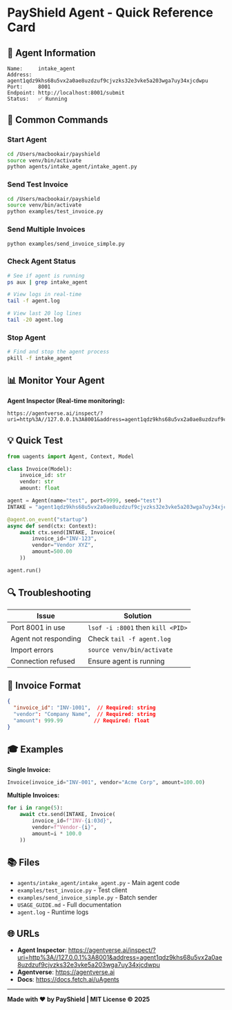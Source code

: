 # PayShield Agent - Quick Reference Card

## 🎯 Agent Information
```
Name:     intake_agent
Address:  agent1qdz9khs68u5vx2a0ae8uzdzuf9cjvzks32e3vke5a203wga7uy34xjcdwpu
Port:     8001
Endpoint: http://localhost:8001/submit
Status:   ✅ Running
```

## 🚀 Common Commands

### Start Agent
```bash
cd /Users/macbookair/payshield
source venv/bin/activate
python agents/intake_agent/intake_agent.py
```

### Send Test Invoice
```bash
cd /Users/macbookair/payshield
source venv/bin/activate
python examples/test_invoice.py
```

### Send Multiple Invoices
```bash
python examples/send_invoice_simple.py
```

### Check Agent Status
```bash
# See if agent is running
ps aux | grep intake_agent

# View logs in real-time
tail -f agent.log

# View last 20 log lines
tail -20 agent.log
```

### Stop Agent
```bash
# Find and stop the agent process
pkill -f intake_agent
```

## 📊 Monitor Your Agent

**Agent Inspector (Real-time monitoring):**
```
https://agentverse.ai/inspect/?uri=http%3A//127.0.0.1%3A8001&address=agent1qdz9khs68u5vx2a0ae8uzdzuf9cjvzks32e3vke5a203wga7uy34xjcdwpu
```

## 💡 Quick Test
```python
from uagents import Agent, Context, Model

class Invoice(Model):
    invoice_id: str
    vendor: str
    amount: float

agent = Agent(name="test", port=9999, seed="test")
INTAKE = "agent1qdz9khs68u5vx2a0ae8uzdzuf9cjvzks32e3vke5a203wga7uy34xjcdwpu"

@agent.on_event("startup")
async def send(ctx: Context):
    await ctx.send(INTAKE, Invoice(
        invoice_id="INV-123",
        vendor="Vendor XYZ",
        amount=500.00
    ))

agent.run()
```

## 🔍 Troubleshooting

| Issue | Solution |
|-------|----------|
| Port 8001 in use | `lsof -i :8001` then `kill <PID>` |
| Agent not responding | Check `tail -f agent.log` |
| Import errors | `source venv/bin/activate` |
| Connection refused | Ensure agent is running |

## 📝 Invoice Format
```json
{
  "invoice_id": "INV-1001",  // Required: string
  "vendor": "Company Name",  // Required: string
  "amount": 999.99          // Required: float
}
```

## 🎓 Examples

**Single Invoice:**
```python
Invoice(invoice_id="INV-001", vendor="Acme Corp", amount=100.00)
```

**Multiple Invoices:**
```python
for i in range(5):
    await ctx.send(INTAKE, Invoice(
        invoice_id=f"INV-{i:03d}",
        vendor=f"Vendor-{i}",
        amount=i * 100.0
    ))
```

## 📚 Files

- `agents/intake_agent/intake_agent.py` - Main agent code
- `examples/test_invoice.py` - Test client
- `examples/send_invoice_simple.py` - Batch sender
- `USAGE_GUIDE.md` - Full documentation
- `agent.log` - Runtime logs

## 🌐 URLs

- **Agent Inspector**: https://agentverse.ai/inspect/?uri=http%3A//127.0.0.1%3A8001&address=agent1qdz9khs68u5vx2a0ae8uzdzuf9cjvzks32e3vke5a203wga7uy34xjcdwpu
- **Agentverse**: https://agentverse.ai
- **Docs**: https://docs.fetch.ai/uAgents

---

**Made with ❤️ by PayShield | MIT License © 2025**

